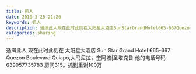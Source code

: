 ```yaml
---
title: 抓人
date: 2019-3-25 21:26
keywords: 抓人
description: 通缉此人现在此时此刻在太阳星大酒店SunStarGrandHotel665-667QuezonBoulevardQuiapo,大马尼拉，奎阿坡|圣塔克鲁他的电话号码639957735783房间315。抓到重谢100万
categories: sharing
---
```

<td class="t_f" id="postmessage_3306971">

通缉此人 现在此时此刻在 太阳星大酒店 Sun Star Grand Hotel 665-667 Quezon Boulevard Quiapo,大马尼拉，奎阿坡|圣塔克鲁 他的电话号码639957735783 房间315。抓到重谢100万<br/>
</td>
